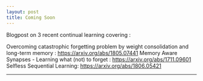 ```yaml
---
layout: post
title: Coming Soon
---
```

Blogpost on 3 recent continual learning covering :

Overcoming catastrophic forgetting problem by weight consolidation and long-term memory : https://arxiv.org/abs/1805.07441
Memory Aware Synapses - Learning what (not) to forget : https://arxiv.org/abs/1711.09601
Selfless Sequential Learning: https://arxiv.org/abs/1806.05421
 

---

